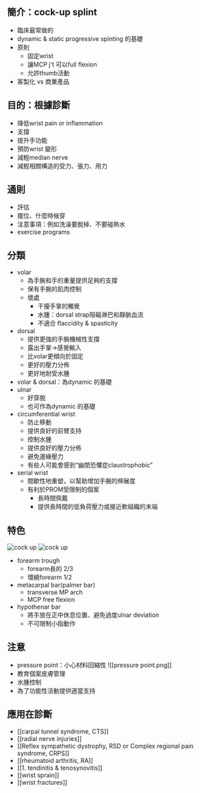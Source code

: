 ##  簡介：cock-up splint
-   臨床最常做的
-   dynamic & static progressive spinting 的基礎
-   原則
	-   固定wrist
	-   讓MCP j't 可以full flexion
	-   允許thumb活動    
-   客製化 vs 商業產品
##   目的：根據診斷
-   降低wrist pain or inflammation
-   支撐    
-   提升手功能    
-   預防wrist 變形    
-   減輕median nerve    
-   減輕相關構造的受力、張力、用力   
##   通則
-   評估    
-   擺位、什麼時候穿    
-   注意事項：例如洗澡要脫掉、不要碰熱水    
-   exercise programs
## 分類
-   volar
	-   為手腕和手的重量提供足夠的支撐    
	-   保有手腕的肌肉控制
	-   壞處
		-   干擾手掌的觸覺
		-   水腫：dorsal strap阻礙淋巴和靜脈血流    
		-   不適合 flaccidity & spasticity   
-   dorsal
	-   提供更強的手腕機械性支撐
	-   露出手掌→感覺輸入
	-   比volar更傾向於固定    
	-   更好的壓力分佈    
	-   更好地耐受水腫
-   volar & dorsal：為dynamic 的基礎
-   ulnar
    -   好穿脫    
	-   也可作為dynamic 的基礎
-   circumferential wrist    
	-   防止移動    
	-   提供良好的前臂支持   
	-   控制水腫  
	-   提供良好的壓力分佈
	-   避免邊緣壓力    
	-   有些人可能會感到“幽閉恐懼症claustrophobic”
-   serial wrist
	-   間歇性地重塑，以幫助增加手腕的伸展度    
	-   有利於PROM受限制的個案
		-   長時間佩戴
		-   提供長時間的低負荷壓力或接近軟組織的末端
##   特色
![cock up](https://musculoskeletalkey.com/wp-content/uploads/2017/03/B978032303384850010X_gr1.jpg)
![cock up](https://musculoskeletalkey.com/wp-content/uploads/2017/03/B978032303384850010X_gr6.jpg)
-   forearm trough   
	-   forearm長的 2/3    
	-   環繞forearm 1/2    
-   metacarpal bar(palmer bar)    
	-   transverse MP arch    
	-   MCP free flexion    
-   hypothenar bar    
	-   將手放在正中休息位置、避免過度ulnar deviation
	-   不可限制小指動作
##   注意   
-   pressure point：小心材料回縮性
![[pressure point.png]]
-   教育個案皮膚管理    
-   水腫控制    
-   為了功能性活動提供適當支持
## 應用在診斷
- [[carpal tunnel syndrome, CTS]]
- [[radial nerve injuries]]
- [[Reflex sympathetic dystrophy, RSD or Complex regional pain syndrome, CRPS]]
- [[rheumatoid arthritis, RA]]
- [[1. tendinitis & tenosynovitis]]
- [[wrist sprain]]
- [[wrist fractures]]